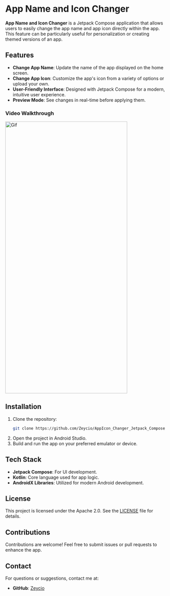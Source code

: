 # App Name and Icon Changer

**App Name and Icon Changer** is a Jetpack Compose application that allows users to easily change the app name and app icon directly within the app. This feature can be particularly useful for personalization or creating themed versions of an app.



## Features

- **Change App Name**: Update the name of the app displayed on the home screen.
- **Change App Icon**: Customize the app's icon from a variety of options or upload your own.
- **User-Friendly Interface**: Designed with Jetpack Compose for a modern, intuitive user experience.
- **Preview Mode**: See changes in real-time before applying them.

### Video Walkthrough

<img src=".assets/ScreenRec.gif" alt="Gif" width="384" height="854">


## Installation

1. Clone the repository:
   ```bash
   git clone https://github.com/Zeycio/AppIcon_Changer_Jetpack_Compose.git
   ```
2. Open the project in Android Studio.
3. Build and run the app on your preferred emulator or device.


## Tech Stack

- **Jetpack Compose**: For UI development.
- **Kotlin**: Core language used for app logic.
- **AndroidX Libraries**: Utilized for modern Android development.



## License

This project is licensed under the Apache 2.0. See the [LICENSE](./LICENSE) file for details.



## Contributions

Contributions are welcome! Feel free to submit issues or pull requests to enhance the app.



## Contact

For questions or suggestions, contact me at:
- **GitHub**: [Zeycio](https://github.com/Zeycio)

